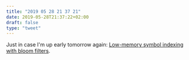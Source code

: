 ```yaml
---
title: "2019 05 28 21 37 21"
date: 2019-05-28T21:37:22+02:00
draft: false
type: "tweet"
---
```

Just in case I'm up early tomorrow again: [Low-memory symbol indexing with bloom filters](https://scalameta.org/metals/blog/2019/01/22/bloom-filters.html).
